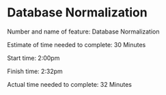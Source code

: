 # Database Normalization

Number and name of feature: Database Normalization

Estimate of time needed to complete: 30 Minutes

Start time: 2:00pm

Finish time: 2:32pm

Actual time needed to complete: 32 Minutes
